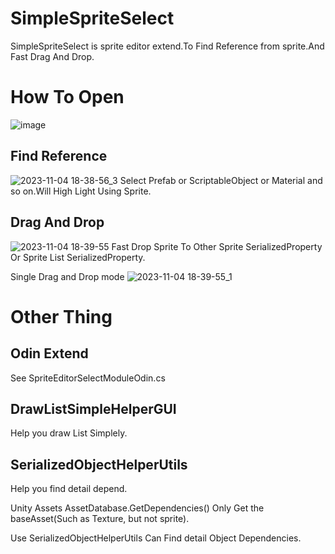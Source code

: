 # SimpleSpriteSelect

  SimpleSpriteSelect is sprite editor extend.To Find Reference from sprite.And Fast Drag And Drop.

# How To Open
  ![image](https://github.com/dqIndieGames/SimpleSpriteSelect/assets/17854132/c1b36ad0-9cb6-4e44-b0c8-8112bc7967a6)



## Find Reference
  ![2023-11-04 18-38-56_3](https://github.com/dqIndieGames/SimpleSpriteSelect/assets/17854132/24c0106b-35fe-48bd-a935-c5b9ec7062b4)
  Select Prefab or ScriptableObject or Material and so on.Will High Light Using Sprite.

## Drag And Drop
  ![2023-11-04 18-39-55](https://github.com/dqIndieGames/SimpleSpriteSelect/assets/17854132/0b231678-3ed9-45c9-bcec-dbf482ec7d97)
  Fast Drop Sprite To Other Sprite SerializedProperty Or Sprite List SerializedProperty.

  Single Drag and Drop mode
  ![2023-11-04 18-39-55_1](https://github.com/dqIndieGames/SimpleSpriteSelect/assets/17854132/500268d2-991f-4305-91c0-01809741056c)


# Other Thing


## Odin Extend
  See SpriteEditorSelectModuleOdin.cs

## DrawListSimpleHelperGUI
  Help you draw List Simplely.

## SerializedObjectHelperUtils
  Help you find detail depend.
  
  Unity Assets AssetDatabase.GetDependencies() Only Get the baseAsset(Such as Texture, but not sprite).
  
  Use SerializedObjectHelperUtils Can Find detail Object Dependencies.
